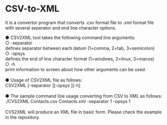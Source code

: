 # CSV-to-XML
It is a convertor program that converts .csv format file to .xml format file with several seperator and end line character options.<br>

● CSV2XML tool takes the following command line arguments: <br>
○ -separator <br>
defines separator between each datum (1=comma, 2=tab, 3=semicolon) <br>
○ -opsys <br>
defines the end of line character format (1=windows, 2=linux, 3=macos) <br>
○ -h <br>
print information to screen about how other arguments can be used. <br>
<br>
● Usage of CSV2XML file as follows: <br>
CSV2XML <inputfile> <outputfile> [-separator <P1>][-opsys <P2>][-h] <br>
  <br>
● The sample command line usage converting from CSV to XML as follows: <br> 
./CVS2XML Contacts.csv Contacts.xml -separator 1 -opsys 1 <br> 
<br>
CVS2XML will produce an XML file in basic form. Please check the example in the repository.

